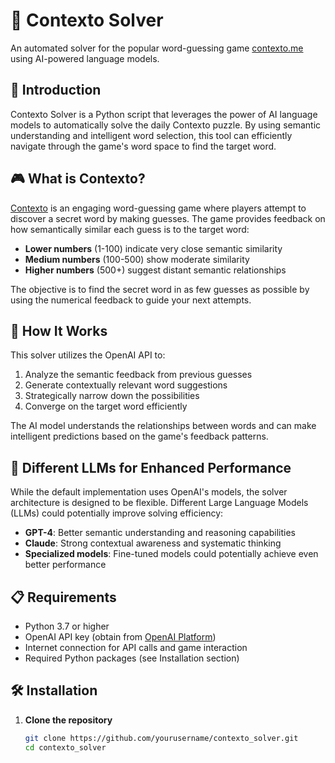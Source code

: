 
# 🎯 Contexto Solver

An automated solver for the popular word-guessing game [contexto.me](https://contexto.me) using AI-powered language models.

## 📖 Introduction

Contexto Solver is a Python script that leverages the power of AI language models to automatically solve the daily Contexto puzzle. By using semantic understanding and intelligent word selection, this tool can efficiently navigate through the game's word space to find the target word.

## 🎮 What is Contexto?

[Contexto](https://contexto.me) is an engaging word-guessing game where players attempt to discover a secret word by making guesses. The game provides feedback on how semantically similar each guess is to the target word:

- **Lower numbers** (1-100) indicate very close semantic similarity
- **Medium numbers** (100-500) show moderate similarity
- **Higher numbers** (500+) suggest distant semantic relationships

The objective is to find the secret word in as few guesses as possible by using the numerical feedback to guide your next attempts.

## 🤖 How It Works

This solver utilizes the OpenAI API to:
1. Analyze the semantic feedback from previous guesses
2. Generate contextually relevant word suggestions
3. Strategically narrow down the possibilities
4. Converge on the target word efficiently

The AI model understands the relationships between words and can make intelligent predictions based on the game's feedback patterns.

## 🚀 Different LLMs for Enhanced Performance

While the default implementation uses OpenAI's models, the solver architecture is designed to be flexible. Different Large Language Models (LLMs) could potentially improve solving efficiency:

- **GPT-4**: Better semantic understanding and reasoning capabilities
- **Claude**: Strong contextual awareness and systematic thinking
- **Specialized models**: Fine-tuned models could potentially achieve even better performance

## 📋 Requirements

- Python 3.7 or higher
- OpenAI API key (obtain from [OpenAI Platform](https://platform.openai.com))
- Internet connection for API calls and game interaction
- Required Python packages (see Installation section)

## 🛠️ Installation

1. **Clone the repository**
   ```bash
   git clone https://github.com/yourusername/contexto_solver.git
   cd contexto_solver
